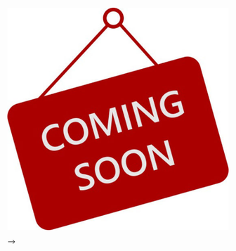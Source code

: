 ![picture](coming_soon.jpeg)

<!-- # Ana Moreno CV


## Table Of Contents:
- [Description](#Description)
- [Deployment](#Deployment)
- [Installation](#Installation)
- [License](#License)


## Description

This site will provide you with information pertaining to my work experience, skills and more

## Deployment: 

GitHub Repo: Pending

GitHub Pages: Pending

![picture](Pending)


## Installation:
1.  No installatin if needed 



## License
MIT License

Copyright (c) 

Permission is hereby granted, free of charge, to any person obtaining a copy of this software and associated documentation files (the "Software"), to deal in the Software without restriction, including without limitation the rights to use, copy, modify, merge, publish, distribute, sublicense, and/or sell copies of the Software, and to permit persons to whom the Software is furnished to do so, subject to the following conditions:

The above copyright notice and this permission notice shall be included in all copies or substantial portions of the Software.

THE SOFTWARE IS PROVIDED "AS IS", WITHOUT WARRANTY OF ANY KIND, EXPRESS OR IMPLIED, INCLUDING BUT NOT LIMITED TO THE WARRANTIES OF MERCHANTABILITY, FITNESS FOR A PARTICULAR PURPOSE AND NONINFRINGEMENT. IN NO EVENT SHALL THE AUTHORS OR COPYRIGHT HOLDERS BE LIABLE FOR ANY CLAIM, DAMAGES OR OTHER LIABILITY, WHETHER IN AN ACTION OF CONTRACT, TORT OR OTHERWISE, ARISING FROM, OUT OF OR IN CONNECTION WITH THE SOFTWARE OR THE USE OR OTHER DEALINGS IN THE SOFTWARE.
 --> -->
